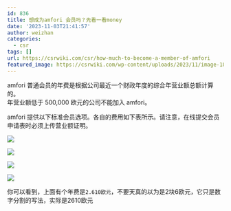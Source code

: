 ```yaml
---
id: 836
title: 想成为amfori 会员吗？先看一看money
date: '2023-11-03T21:41:57'
author: weizhan
categories:
  - csr
tags: []
url: https://csrwiki.com/csr/how-much-to-become-a-member-of-amfori
featured_image: https://csrwiki.com/wp-content/uploads/2023/11/image-18.png
---
```


amfori 普通会员的年费是根据公司最近⼀个财政年度的综合年营业额总额计算的。\
年营业额低于 500,000 欧元的公司不能加⼊ amfori。

amfori 提供以下标准会员选项。各⾃的费⽤如下表所⽰。请注意，在线提交会员申请表时必须上传营业额证明。

![](https://csrwiki.com/wp-content/uploads/2023/11/image-14.png)

![](https://csrwiki.com/wp-content/uploads/2023/11/image-15.png)

![](https://csrwiki.com/wp-content/uploads/2023/11/image-16.png)

![](https://csrwiki.com/wp-content/uploads/2023/11/image-17.png)

你可以看到，上面有个年费是`2.610欧元`，不要天真的以为是2块6欧元，它只是数字分割的写法，实际是2610欧元
